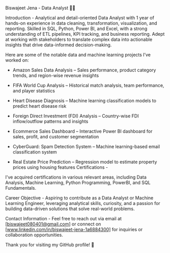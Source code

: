 Biswajeet Jena - Data Analyst 👨‍💻

Introduction -
Analytical and detail-oriented Data Analyst with 1 year of hands-on experience in data cleaning, transformation, visualization, and reporting. Skilled in SQL, Python, Power BI, and Excel, with a strong understanding of ETL pipelines, KPI tracking, and business reporting. Adept at working with stakeholders to translate complex data into actionable insights that drive data-informed decision-making.

Here are some of the notable data and machine learning projects I’ve worked on:

- Amazon Sales Data Analysis – Sales performance, product category trends, and region-wise revenue insights

- FIFA World Cup Analysis – Historical match analysis, team performance, and player statistics

- Heart Disease Diagnosis – Machine learning classification models to predict heart disease risk


- Foreign Direct Investment (FDI) Analysis – Country-wise FDI inflow/outflow patterns and insights

- Ecommerce Sales Dashboard – Interactive Power BI dashboard for sales, profit, and customer segmentation

- CyberGuard: Spam Detection System – Machine learning-based email classification system

- Real Estate Price Prediction – Regression model to estimate property prices using housing features
Certifications -


I've acquired certifications in various relevant areas, including  Data Analysis, Machine Learning, Python Programming, PowerBI, and SQL Fundamentals.

Career Objective -
Aspiring to contribute as a Data Analyst or Machine Learning Engineer, leveraging analytical skills, curiosity, and a passion for building data-driven solutions that solve real-world problems.

Contact Information -
Feel free to reach out via email at [biswajeet080401@gmail.com] or connect on [www.linkedin.com/in/biswajeet-jena-1a6884300] for inquiries or collaboration opportunities.

Thank you for visiting my GitHub profile! 🚀


